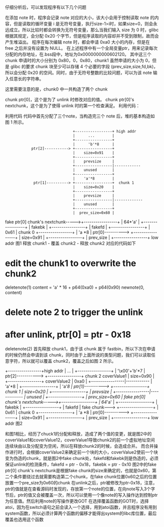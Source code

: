 仔细分析后，可以发现程序有以下几个问题

在添加 note 时，程序会记录 note 对应的大小，该大小会用于控制读取 note 的内容，但是读取的循环变量 i 是无符号变量，执行size-1>i时，如果size=0，则会永远成立。所以比较时都会转换为无符号变量，那么当我们输入 size 为 0 时，glibc 根据其规定，会分配 0x20 个字节，但是程序读取的内容却并不受到限制，故而会产生堆溢出。
程序在每次编辑 note 时，都会申请 0xa0 大小的内存，但是在 free 之后并没有设置为 NULL。
在上述程序中有一个全局变量ptr，用来记录每次分配的内存地址，在.bss段中，地址为0x0000000000602120。
其中这三个 chunk 申请时的大小分别为 0x80，0，0x80，chunk1 虽然申请的大小为 0，但是 glibc 的要求 chunk 块至少可以存储 4 个必要的字段 (prev_size,size,fd,bk)，所以会分配 0x20 的空间。同时，由于无符号整数的比较问题，可以为该 note 输入任意长的字符串。

这里需要注意的是，chunk0 中一共构造了两个 chunk

chunk ptr[0]，这个是为了 unlink 时修改对应的值。
chunk ptr[0]'s nextchunk，这个是为了使得 unlink 时的第一个检查满足。
利用代码：

 利用代码
代码中首先分配了三个note，当构造完三个 note 后，堆的基本构造如图 1 所示。


                                   +-----------------+ high addr
                                   |      ...        |
                                   +-----------------+
                                   |      'b'*8      |
                ptr[2]-----------> +-----------------+
                                   |    size=0x91    |
                                   +-----------------+
                                   |    prevsize     |
                                   +-----------------|------------
                                   |    unused       |
                                   +-----------------+
                                   |    'a'*8        |
                 ptr[1]----------> +-----------------+  chunk 1
                                   |    size=0x20    |
                                   +-----------------+
                                   |    prevsize     |
                                   +-----------------|-------------
                                   |    unused       |
                                   +-----------------+
                                   |  prev_size=0x60 |
fake ptr[0] chunk's nextchunk----->+-----------------+
                                   |    64*'a'       |
                                   +-----------------+
                                   |    fakebk       |
                                   +-----------------+
                                   |    fakefd       |
                                   +-----------------+
                                   |    0x61         |  chunk 0
                                   +-----------------+
                                   |    'a *8        |
                 ptr[0]----------> +-----------------+
                                   |    size=0x91    |
                                   +-----------------+
                                   |    prev_size    |
                                   +-----------------+  low addr
                                           图1
释放 chunk1 - 覆盖 chunk2 - 释放 chunk2
对应的代码如下


# edit the chunk1 to overwrite the chunk2
deletenote(1)
content = 'a' * 16 + p64(0xa0) + p64(0x90)
newnote(0, content)
# delete note 2 to trigger the unlink
# after unlink, ptr[0] = ptr - 0x18
deletenote(2)
首先释放 chunk1，由于该 chunk 属于 fastbin，所以下次在申请的时候仍然会申请到该 chunk，同时由于上面所说的类型问题，我们可以读取任意字符，所以就可以覆盖 chunk2，覆盖之后如图 2 所示。

+-----------------+high addr
                                   |      ...        |
                                   +-----------------+
                                   |   '\x00'+'b'*7  |
                ptr[2]-----------> +-----------------+ chunk 2
                coverValue1        |    size=0x90    |
                                   +-----------------+
                coverValue2        |    0xa0         |
                                   +-----------------|------------
                                   |    'a'*8        |
                                   +-----------------+
                                   |    'a'*8        |
                 ptr[1]----------> +-----------------+ chunk 1
                                   |    size=0x20    |
                                   +-----------------+
                                   |    prevsize     |
                                   +-----------------|-------------
                                   |    unused       |
                                   +-----------------+
                                   |  prev_size=0x60 |
fake ptr[0] chunk's nextchunk----->+-----------------+
                                   |    64*'a'       |
                                   +-----------------+
                                   |    fakebk       |
                                   +-----------------+
                                   |    fakefd       |
               fake chunk--->      +-----------------+
                                   |    0x61         |  chunk 0
                                   +-----------------+
                                   |    'a *8        |
                 ptr[0]----------> +-----------------+
                                   |    size=0x91    |
                                   +-----------------+
                                   |    prev_size    |
                                   +-----------------+  low addr
                                           图2



和图1相比，经历了chuck1的分配和释放，造成了两个值的变更，就是图2中的coverValue1和coverValue12，coverValue1导致chunk2的前一个虚拟地址空间连续块由以及分配变为空闲，所以在释放chunk2的时候，会造成合并。
而合并操作进行时，会根据coverValue2来确定前一个块的大小，coverValue2使前一个块变为伪造的chunk，就是图2中fake chunk处，fakefd和fakebk则是伪造的，必须保证unlink的检测条件，fakefd = ptr - 0x18，fakebk = ptr - 0x10
图2中的fake ptr[0] chunk's nextchunk是根据fake chunk的size来确定的，也就是0x60，第二个条件要绕过去就需要构造第二个chunk，在fake chunk位置0x60之后的位置放置一个pre_size为0x60的chunk
在unlink之后，ptr被修改为ptr-0x18，注意，ptr的值就是在查看源码时发现的，存放第一个note的位置，在向note写入3个字节后，ptr的值又会被覆盖一次，所以可以使用一个像note的写入操作达到控制ptr为任意值。然后利用note的写操作更改GOT
在选择覆盖函数的GOT时，选择atoi，因为在switch语句之前会读入一个选择，用到atoi函数，并且程序没有用到system函数，所以必须计算两个函数的偏移才能得出system的libc库位置，最后覆盖也选用这个函数
